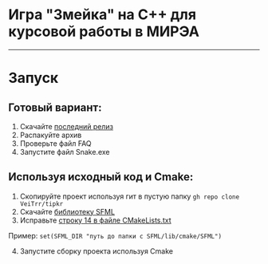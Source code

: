 # Игра "Змейка" на C++ для курсовой работы в МИРЭА
____
# Запуск
  ## Готовый вариант:
  1. Скачайте [последний релиз](https://github.com/VeiTrr/tipkr/releases/download/v2.1/snake.zip)
  2. Распакуйте архив
  3. Проверьте файл FAQ
  4. Запустите файл Snake.exe
  
  ## Используя исходный код и Cmake:
  1. Скопируйте проект используя гит в пустую папку ```gh repo clone VeiTrr/tipkr```
  2. Скачайте [библиотеку SFML](https://www.sfml-dev.org/download/sfml/2.5.1/)
  3. Исправьте [строку 14 в файле CMakeLists.txt](https://github.com/VeiTrr/tipkr/blob/a19097092797cd39c45842fb18278535ecf991d7/CMakeLists.txt#L14)

  Пример:
    ```
    set(SFML_DIR "путь до папки с SFML/lib/cmake/SFML")
    ```
    
  4. Запустите сборку проекта используя Cmake
